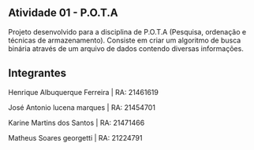 ## Atividade 01 - P.O.T.A

Projeto desenvolvido para a disciplina de P.O.T.A (Pesquisa, ordenação e técnicas de armazenamento).
Consiste em criar um algoritmo de busca binária através de um arquivo de dados contendo diversas informações.

## Integrantes
Henrique Albuquerque Ferreira | RA: 21461619

José Antonio lucena marques | RA: 21454701

Karine Martins dos Santos | RA: 21471466

Matheus Soares georgetti | RA: 21224791

